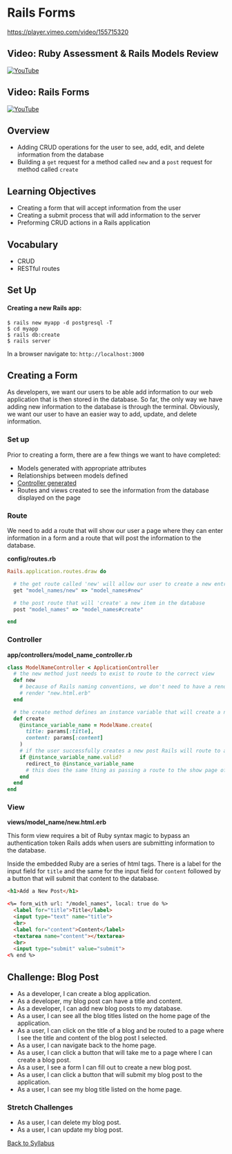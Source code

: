 # Rails Forms

https://player.vimeo.com/video/155715320

## Video: Ruby Assessment & Rails Models Review

[![YouTube](http://img.youtube.com/vi/-CDpoSQTme0/0.jpg)](https://www.youtube.com/watch?v=-CDpoSQTme0)

## Video: Rails Forms

[![YouTube](http://img.youtube.com/vi/9UGcF6pnAag/0.jpg)](https://www.youtube.com/watch?v=9UGcF6pnAag)

## Overview
- Adding CRUD operations for the user to see, add, edit, and delete information from the database
- Building a `get` request for a method called `new` and a `post` request for method called `create`

## Learning Objectives
- Creating a form that will accept information from the user
- Creating a submit process that will add information to the server
- Preforming CRUD actions in a Rails application

## Vocabulary
- CRUD
- RESTful routes

## Set Up

#### Creating a new Rails app:
```
$ rails new myapp -d postgresql -T
$ cd myapp
$ rails db:create
$ rails server
```

In a browser navigate to:
`http://localhost:3000`


## Creating a Form
As developers, we want our users to be able add information to our web application that is then stored in the database. So far, the only way we have adding new information to the database is through the terminal. Obviously, we want our user to have an easier way to add, update, and delete information.

### Set up
Prior to creating a form, there are a few things we want to have completed:
- Models generated with appropriate attributes
- Relationships between models defined
- [Controller generated](./01rails_routes_controllers_views.md)
- Routes and views created to see the information from the database displayed on the page

### Route

We need to add a route that will show our user a page where they can enter information in a form and a route that will post the information to the database.

**config/routes.rb**

```ruby
Rails.application.routes.draw do

  # the get route called 'new' will allow our user to create a new entry
  get "model_names/new" => "model_names#new"

  # the post route that will 'create' a new item in the database
  post "model_names" => "model_names#create"

end
```

### Controller

**app/controllers/model_name_controller.rb**

```ruby
class ModelNameController < ApplicationController
  # the new method just needs to exist to route to the correct view
  def new
    # because of Rails naming conventions, we don't need to have a render here, but really this is happening:
    # render "new.html.erb"
  end

  # the create method defines an instance variable that will create a new instance of the model with a title and content provided by the user
  def create
    @instance_variable_name = ModelName.create(
      title: params[:title],
      content: params[:content]
    )
    # if the user successfully creates a new post Rails will route to a view of that post, otherwise it will stay on the form
    if @instance_variable_name.valid?
      redirect_to @instance_variable_name
      # this does the same thing as passing a route to the show page of the object: redirect_to '/model_names/#{instance_variable_name.id}'
    end
  end
end
```

### View

**views/model_name/new.html.erb**

This form view requires a bit of Ruby syntax magic to bypass an authentication token Rails adds when users are submitting information to the database.

Inside the embedded Ruby are a series of html tags. There is a label for the input field for `title` and the same for the input field for `content` followed by a button that will submit that content to the database.

```html
<h1>Add a New Post</h1>

<%= form_with url: "/model_names", local: true do %>
  <label for="title">Title</label>
  <input type="text" name="title">
  <br>
  <label for="content">Content</label>
  <textarea name="content"></textarea>
  <br>
  <input type="submit" value="submit">
<% end %>
```

## Challenge: Blog Post
- As a developer, I can create a blog application.
- As a developer, my blog post can have a title and content.
- As a developer, I can add new blog posts to my database.
- As a user, I can see all the blog titles listed on the home page of the application.
- As a user, I can click on the title of a blog and be routed to a page where I see the title and content of the blog post I selected.
- As a user, I can navigate back to the home page.
- As a user, I can click a button that will take me to a page where I can create a blog post.
- As a user, I see a form I can fill out to create a new blog post.
- As a user, I can click a button that will submit my blog post to the application.
- As a user, I can see my blog title listed on the home page.

### Stretch Challenges
- As a user, I can delete my blog post.
- As a user, I can update my blog post.

[Back to Syllabus](../README.md)
